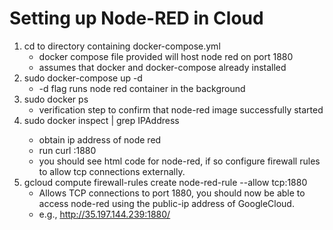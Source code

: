# Setting up Node-RED in Cloud
1. cd to directory containing docker-compose.yml 
	* docker compose file provided will host node red on port 1880
	* assumes that docker and docker-compose already installed
2. sudo docker-compose up -d 
	* -d flag runs node red container in the background
3. sudo docker ps 
	* verification step to confirm that node-red image successfully started
4. sudo docker inspect <container-id> | grep IPAddress
	* obtain ip address of node red 
	* run curl <ip address>:1880
	* you should see html code for node-red, if so configure firewall rules to allow tcp connections externally.
5. gcloud compute firewall-rules create node-red-rule --allow tcp:1880
	* Allows TCP connections to port 1880, you should now be able to access node-red using the public-ip address of GoogleCloud.
	* e.g., http://35.197.144.239:1880/

